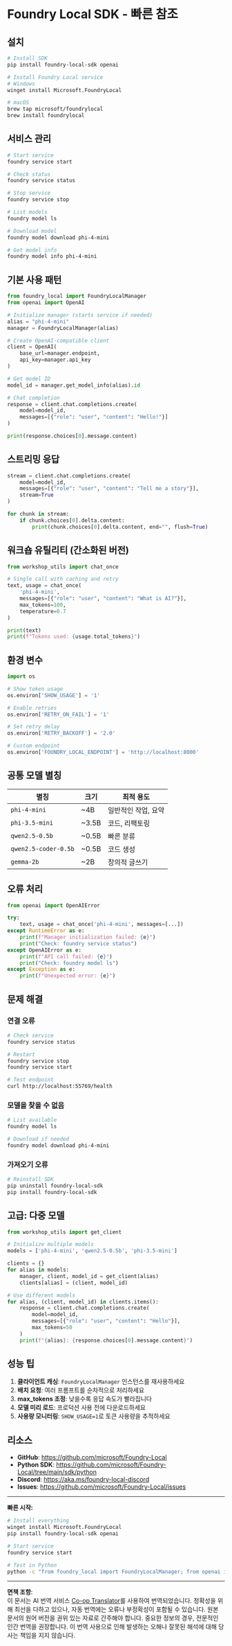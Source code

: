 <!--
CO_OP_TRANSLATOR_METADATA:
{
  "original_hash": "1a52481fe75c7692d785aef8da50e5e7",
  "translation_date": "2025-10-08T19:23:26+00:00",
  "source_file": "Workshop/FOUNDRY_SDK_QUICKREF.md",
  "language_code": "ko"
}
-->
# Foundry Local SDK - 빠른 참조

## 설치

```bash
# Install SDK
pip install foundry-local-sdk openai

# Install Foundry Local service
# Windows
winget install Microsoft.FoundryLocal

# macOS
brew tap microsoft/foundrylocal
brew install foundrylocal
```

## 서비스 관리

```bash
# Start service
foundry service start

# Check status
foundry service status

# Stop service
foundry service stop

# List models
foundry model ls

# Download model
foundry model download phi-4-mini

# Get model info
foundry model info phi-4-mini
```

## 기본 사용 패턴

```python
from foundry_local import FoundryLocalManager
from openai import OpenAI

# Initialize manager (starts service if needed)
alias = "phi-4-mini"
manager = FoundryLocalManager(alias)

# Create OpenAI-compatible client
client = OpenAI(
    base_url=manager.endpoint,
    api_key=manager.api_key
)

# Get model ID
model_id = manager.get_model_info(alias).id

# Chat completion
response = client.chat.completions.create(
    model=model_id,
    messages=[{"role": "user", "content": "Hello!"}]
)

print(response.choices[0].message.content)
```

## 스트리밍 응답

```python
stream = client.chat.completions.create(
    model=model_id,
    messages=[{"role": "user", "content": "Tell me a story"}],
    stream=True
)

for chunk in stream:
    if chunk.choices[0].delta.content:
        print(chunk.choices[0].delta.content, end="", flush=True)
```

## 워크숍 유틸리티 (간소화된 버전)

```python
from workshop_utils import chat_once

# Single call with caching and retry
text, usage = chat_once(
    'phi-4-mini',
    messages=[{"role": "user", "content": "What is AI?"}],
    max_tokens=100,
    temperature=0.7
)

print(text)
print(f"Tokens used: {usage.total_tokens}")
```

## 환경 변수

```python
import os

# Show token usage
os.environ['SHOW_USAGE'] = '1'

# Enable retries
os.environ['RETRY_ON_FAIL'] = '1'

# Set retry delay
os.environ['RETRY_BACKOFF'] = '2.0'

# Custom endpoint
os.environ['FOUNDRY_LOCAL_ENDPOINT'] = 'http://localhost:8000'
```

## 공통 모델 별칭

| 별칭 | 크기 | 최적 용도 |
|-------|------|----------|
| `phi-4-mini` | ~4B | 일반적인 작업, 요약 |
| `phi-3.5-mini` | ~3.5B | 코드, 리팩토링 |
| `qwen2.5-0.5b` | ~0.5B | 빠른 분류 |
| `qwen2.5-coder-0.5b` | ~0.5B | 코드 생성 |
| `gemma-2b` | ~2B | 창의적 글쓰기 |

## 오류 처리

```python
from openai import OpenAIError

try:
    text, usage = chat_once('phi-4-mini', messages=[...])
except RuntimeError as e:
    print(f"Manager initialization failed: {e}")
    print("Check: foundry service status")
except OpenAIError as e:
    print(f"API call failed: {e}")
    print("Check: foundry model ls")
except Exception as e:
    print(f"Unexpected error: {e}")
```

## 문제 해결

### 연결 오류
```bash
# Check service
foundry service status

# Restart
foundry service stop
foundry service start

# Test endpoint
curl http://localhost:55769/health
```

### 모델을 찾을 수 없음
```bash
# List available
foundry model ls

# Download if needed
foundry model download phi-4-mini
```

### 가져오기 오류
```bash
# Reinstall SDK
pip uninstall foundry-local-sdk
pip install foundry-local-sdk
```

## 고급: 다중 모델

```python
from workshop_utils import get_client

# Initialize multiple models
models = ['phi-4-mini', 'qwen2.5-0.5b', 'phi-3.5-mini']

clients = {}
for alias in models:
    manager, client, model_id = get_client(alias)
    clients[alias] = (client, model_id)

# Use different models
for alias, (client, model_id) in clients.items():
    response = client.chat.completions.create(
        model=model_id,
        messages=[{"role": "user", "content": "Hello"}],
        max_tokens=50
    )
    print(f"{alias}: {response.choices[0].message.content}")
```

## 성능 팁

1. **클라이언트 캐싱**: `FoundryLocalManager` 인스턴스를 재사용하세요
2. **배치 요청**: 여러 프롬프트를 순차적으로 처리하세요
3. **max_tokens 조정**: 낮을수록 응답 속도가 빨라집니다
4. **모델 미리 로드**: 프로덕션 사용 전에 다운로드하세요
5. **사용량 모니터링**: `SHOW_USAGE=1`로 토큰 사용량을 추적하세요

## 리소스

- **GitHub**: https://github.com/microsoft/Foundry-Local
- **Python SDK**: https://github.com/microsoft/Foundry-Local/tree/main/sdk/python
- **Discord**: https://aka.ms/foundry-local-discord
- **Issues**: https://github.com/microsoft/Foundry-Local/issues

---

**빠른 시작:**
```bash
# Install everything
winget install Microsoft.FoundryLocal
pip install foundry-local-sdk openai

# Start service
foundry service start

# Test in Python
python -c "from foundry_local import FoundryLocalManager; from openai import OpenAI; m = FoundryLocalManager('phi-4-mini'); c = OpenAI(base_url=m.endpoint, api_key=m.api_key); r = c.chat.completions.create(model=m.get_model_info('phi-4-mini').id, messages=[{'role':'user','content':'Hi'}]); print(r.choices[0].message.content)"
```

---

**면책 조항**:  
이 문서는 AI 번역 서비스 [Co-op Translator](https://github.com/Azure/co-op-translator)를 사용하여 번역되었습니다. 정확성을 위해 최선을 다하고 있으나, 자동 번역에는 오류나 부정확성이 포함될 수 있습니다. 원본 문서의 원어 버전을 권위 있는 자료로 간주해야 합니다. 중요한 정보의 경우, 전문적인 인간 번역을 권장합니다. 이 번역 사용으로 인해 발생하는 오해나 잘못된 해석에 대해 당사는 책임을 지지 않습니다.